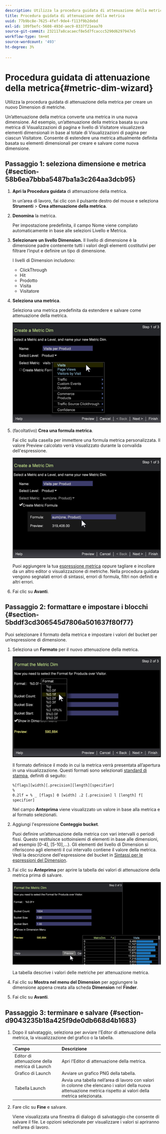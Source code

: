 ```yaml
---
description: Utilizza la procedura guidata di attenuazione della metrica per creare un nuovo Dimension di metriche.
title: Procedura guidata di attenuazione della metrica
uuid: 77b9bc8e-7625-4fef-9de4-f113f9b2debd
exl-id: 109fbefc-5608-493d-aec9-8337f21eaa70
source-git-commit: 232117a8cacaecf8e5d7fcaccc5290d6297947e5
workflow-type: tm+mt
source-wordcount: '493'
ht-degree: 3%

---
```


# Procedura guidata di attenuazione della metrica{#metric-dim-wizard}

Utilizza la procedura guidata di attenuazione della metrica per creare un nuovo Dimension di metriche.

Un’attenuazione della metrica converte una metrica in una nuova dimensione. Ad esempio, un’attenuazione della metrica basata su una metrica di Visualizzazioni di pagina e livello di Visitatore visualizzerà elementi dimensionali in base al totale di Visualizzazioni di pagina per ciascun Visitatore. Consente di estendere una metrica attualmente definita basata su elementi dimensionali per creare e salvare come nuova dimensione.

## Passaggio 1: seleziona dimensione e metrica {#section-58b6ea7bbba5487ba1a3c264aa3dcb95}

1. **Apri la Procedura guidata** di attenuazione della metrica.

   In un’area di lavoro, fai clic con il pulsante destro del mouse e seleziona **Strumenti** > **Crea attenuazione della metrica**.

1. **Denomina** la metrica.

   Per impostazione predefinita, il campo Nome viene compilato automaticamente in base alle selezioni Livello e Metrica.

1. **Selezionare un livello Dimension.** Il livello di dimensione è la dimensione padre contenente tutti i valori degli elementi costitutivi per filtrare l’input e definire un tipo di dimensione.

   I livelli di Dimension includono:

   * ClickThrough
   * Hit
   * Prodotto
   * Visita
   * Visitatore

1. **Seleziona una metrica**.

   Seleziona una metrica predefinita da estendere e salvare come attenuazione della metrica.

   ![](assets/6_4_workstation_metricdim_metric.png)

1. (facoltativo) **Crea una formula metrica**.

   Fai clic sulla casella per immettere una formula metrica personalizzata. Il valore Preview calcolato verrà visualizzato durante la convalida dell&#39;espressione.

   ![](assets/6_4_workstation_metricdim_create_metric.png)

   Puoi aggiungere la tua [espressione metrica](https://experienceleague.adobe.com/docs/data-workbench/using/client/qry-lang-syntx/c-syntx-mtrc-exp.html) oppure tagliare e incollare da un altro editor o visualizzazione di metriche. Nella procedura guidata vengono segnalati errori di sintassi, errori di formula, filtri non definiti e altri errori.

1. Fai clic su **Avanti**.

## Passaggio 2: formattare e impostare i blocchi {#section-5bddf3cd306545d7806a501637f80f77}

Puoi selezionare il formato della metrica e impostare i valori del bucket per un’espressione di dimensione.

1. Seleziona un **Formato** per il nuovo attenuazione della metrica.

   ![](assets/6_4_workstation_metricdim_format_metric.png)

   Il formato definisce il modo in cui la metrica verrà presentata all’apertura in una visualizzazione. Questi formati sono selezionati [standard di stampa](http://www.cplusplus.com/reference/cstdio/printf/), definiti di seguito:

   ```
   %[flags][width][.precision][length][specifier]
   %
   0.2lf = % _ [flags] 0 [width] .2 [.precision] l [length] f[ specifier]
   ```

   Nel campo **Anteprima** viene visualizzato un valore in base alla metrica e al formato selezionati.

1. Aggiungi l&#39;espressione **Conteggio bucket**.

   Puoi definire un’attenuazione della metrica con vari intervalli o periodi fissi. Questo restituisce sottoinsiemi di elementi in base alle dimensioni, ad esempio [0-4], [5-10],...). Gli elementi del livello di Dimension si riferiscono agli elementi il cui intervallo contiene il valore della metrica. Vedi la descrizione dell&#39;espressione del bucket in [Sintassi per le espressioni del Dimension](https://experienceleague.adobe.com/docs/data-workbench/using/client/qry-lang-syntx/c-syntx-dim-exp.html).

1. Fai clic su **Anteprima** per aprire la tabella dei valori di attenuazione della metrica prima di salvare.

   ![](assets/6_4_workstation_metricdim_preview.png)

   La tabella descrive i valori delle metriche per attenuazione metrica.

1. Fai clic su **Mostra nel menu del Dimension** per aggiungere la dimensione appena creata alla scheda **Dimension** nel **Finder**.
1. Fai clic su **Avanti**.

## Passaggio 3: terminare e salvare {#section-d9043235b18a425f9de0db668d4b1683}

1. Dopo il salvataggio, seleziona per avviare l’Editor di attenuazione della metrica, la visualizzazione del grafico o la tabella.

   | Campo | Descrizione |
   |---|---|
   | Editor di attenuazione della metrica di Launch | Apri l’Editor di attenuazione della metrica. |
   | Grafico di Launch | Avviare un grafico PNG della tabella. |
   | Tabella Launch | Avvia una tabella nell’area di lavoro con valori in colonne che elencano i valori della nuova attenuazione metrica rispetto ai valori della metrica selezionata. |

1. Fare clic su **Fine** e salvare.

   Viene visualizzata una finestra di dialogo di salvataggio che consente di salvare il file. Le opzioni selezionate per visualizzare i valori si apriranno nell’area di lavoro.
